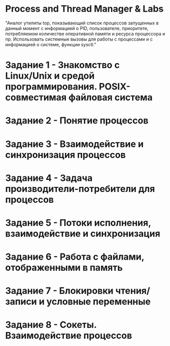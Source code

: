# Process and Thread Manager & Labs
"Аналог утилиты top, показывающий список процессов запущенных в данный момент с информацией о PID, пользователе, приоритете, потребляемом количестве оперативной памяти и ресурса процессора и пр. Использовать системные вызовы для работы с процессами и с информацией о системе, функции sysctl."

# Задание 1 - Знакомство с Linux/Unix и средой программирования. POSIX-совместимая файловая система
# Задание 2 - Понятие процессов
# Задание 3 - Взаимодействие и синхронизация процессов
# Задание 4 - Задача производители-потребители для процессов
# Задание 5 - Потоки исполнения, взаимодействие и синхронизация 
# Задание 6 - Работа с файлами, отображенными в память
# Задание 7 - Блокировки чтения/записи и условные переменные
# Задание 8 - Сокеты. Взаимодействие процессов